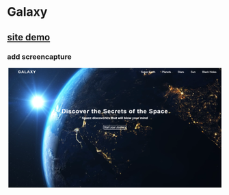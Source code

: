 # Galaxy


## [site demo](https://mehyar-farzat.github.io/Galaxy/)

### add screencapture
![](https://github.com/Mehyar-Farzat/Galaxy/blob/main/screencapture.png)

